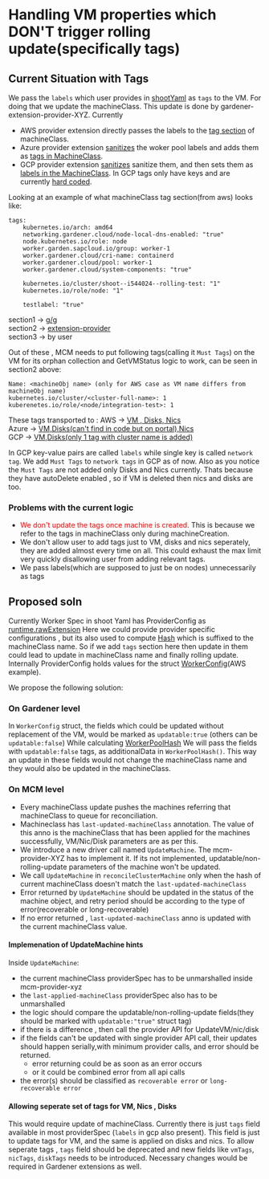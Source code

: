 # Handling VM properties which DON'T trigger rolling update(specifically tags)

## Current Situation with Tags

We pass the `labels` which user provides in [shootYaml](https://github.com/gardener/gardener/blob/fb29d38e6615ed17d409a8271a285254d9dd00ad/example/90-shoot.yaml#L61-L62) as `tags` to the VM.
For doing that we update the machineClass. This update is done by gardener-extension-provider-XYZ.
Currently 
-  AWS provider extension directly passes the labels to the [tag section](https://github.com/gardener/gardener-extension-provider-aws/blob/0a740eeca301320275d77d1c48d3c32d4ebcd7dd/pkg/controller/worker/machines.go#L158-L164) of machineClass.
-  Azure provider extension [sanitizes](https://github.com/gardener/gardener-extension-provider-azure/blob/b6424f0122e174863e783555aa0ad68700edd87b/pkg/controller/worker/machines.go#L371-L373) the woker pool labels and adds them as [tags in MachineClass](https://github.com/gardener/gardener-extension-provider-azure/blob/b6424f0122e174863e783555aa0ad68700edd87b/pkg/controller/worker/machines.go#L187).
- GCP provider extension [sanitizes](https://github.com/gardener/gardener-extension-provider-gcp/blob/eb851f716e45336b486f3aaf46268859de2adecb/pkg/controller/worker/machines.go#L312-L315) sanitize them, and then sets them as [labels in the MachineClass](https://github.com/gardener/gardener-extension-provider-gcp/blob/eb851f716e45336b486f3aaf46268859de2adecb/pkg/controller/worker/machines.go#L169). In GCP tags only have keys and are currently [hard coded](https://github.com/gardener/gardener-extension-provider-gcp/blob/eb851f716e45336b486f3aaf46268859de2adecb/pkg/controller/worker/machines.go#L204-L207). 

Looking at an example of what machineClass tag section(from aws) looks like:
```
tags:
    kubernetes.io/arch: amd64
    networking.gardener.cloud/node-local-dns-enabled: "true"
    node.kubernetes.io/role: node
    worker.garden.sapcloud.io/group: worker-1
    worker.gardener.cloud/cri-name: containerd
    worker.gardener.cloud/pool: worker-1
    worker.gardener.cloud/system-components: "true"
    
    kubernetes.io/cluster/shoot--i544024--rolling-test: "1"
    kubernetes.io/role/node: "1"     
                              
    testlabel: "true"                                          
```

section1 -> [g/g](https://github.com/gardener/gardener/blob/c11c86ae07d8ea784f5c41362cd41800f06bb3ed/pkg/operation/botanist/component/extensions/worker/worker.go#L171-L197)</br>
section2 -> [extension-provider](https://github.com/gardener/gardener-extension-provider-aws/blob/0a740eeca301320275d77d1c48d3c32d4ebcd7dd/pkg/controller/worker/machines.go#L160-L161)</br>
section3 -> by user

Out of these , MCM needs to put following tags(calling it `Must Tags`) on the VM for its orphan collection and GetVMStatus logic to work, can be seen in section2 above:
```
Name: <machineObj name> (only for AWS case as VM name differs from machineObj name)
kubernetes.io/cluster/<cluster-full-name>: 1
kuberenetes.io/role/<node/integration-test>: 1
```


These tags transported to :
AWS     -> [VM , Disks, Nics](https://github.com/gardener/machine-controller-manager-provider-aws/blob/0e4162b4bb50d555c831a294af89b5d1c62f8749/pkg/aws/core.go#L115-L128)</br>
Azure   -> [VM,Disks(can't find in code but on portal),Nics](https://github.com/gardener/machine-controller-manager-provider-azure/blob/6488dfe8ed7efb46308aca22055421f3a4026c79/pkg/azure/utils.go#L116)</br>
GCP     -> [VM](https://github.com/gardener/machine-controller-manager-provider-gcp/blob/a82afc613e26e8088244b431b1d89fa9a65e99f3/pkg/gcp/machine_controller_util.go#L70),[Disks(only 1 tag with cluster name is added)](https://github.com/gardener/gardener-extension-provider-gcp/blob/12c157a2a2af040fd9d5cdf5260548f30b2c518c/pkg/controller/worker/machines.go#L292-L294)</br>

In GCP key-value pairs are called `labels` while single key is called `network tag`. We add `Must Tags` to `network tags` in GCP as of now.
Also as you notice the `Must Tags` are not added only Disks and Nics currently. Thats because they have autoDelete enabled , so if VM is deleted then nics and disks are too.

### Problems with the current logic
- <span style="color:red">We don't update the tags once machine is created</span>.
This is because we refer to the tags in machineClass only during machineCreation.
- We don't allow user to add tags just to VM, disks and nics seperately, they are added almost every time on all. This could exhaust the max limit very quickly disallowing user from adding relevant tags.
- We pass labels(which are supposed to just be on nodes) unnecessarily as tags 


## Proposed soln

Currently Worker Spec in shoot Yaml has ProviderConfig as [runtime.rawExtension](https://github.com/gardener/gardener/blob/9a02394eccf2c50e3f1ae23188c219fead5a1402/pkg/apis/core/v1beta1/types_shoot.go#L1298)
Here we could provide provider specific configurations , but its also used to compute [Hash]() which is suffixed to the machineClass name. So if we add `tags` section here then update in them could lead to update in machineClass name and finally rolling update.
Internally ProviderConfig holds values for the struct [WorkerConfig]()(AWS example). 

We propose the following solution: 

### On Gardener level 

In `WorkerConfig` struct, the fields which could be updated without replacement of the VM, would be marked as `updatable:true` (others can be `updatable:false`)
While calculating [WorkerPoolHash](https://github.com/gardener/gardener/blob/d9376c117efb8f31334131cf1d995d99fc2f51d4/extensions/pkg/controller/worker/machines.go#L146-L148)
We will pass the fields with `updatable:false` tags, as additionalData in `WorkerPoolHash()`.
This way an update in these fields would not change the machineClass name and they would also be updated in the machineClass.

### On MCM level

- Every machineClass update pushes the machines referring that machineClass to queue for reconciliation.
- Machineclass has `last-updated-machineClass` annotation. The value of this anno is the machineClass that has been applied for the machines successfully, VM/Nic/Disk parameters are as per this.
- We introduce a new driver call named `UpdateMachine`. The mcm-provider-XYZ has to implement it. If its not implemented, updatable/non-rolling-update parameters of the machine won't be updated.
- We call `UpdateMachine` in `reconcileClusterMachine` only when the hash of current machineClass doesn't match the `last-updated-machineClass`
- Error returned by `UpdateMachine` should be updated in the status of the machine object, and retry period should be according to the type of error(recoverable or long-recoverable)
- If no error returned , `last-updated-machineClass` anno is updated with the current machineClass value.

#### Implemenation of UpdateMachine hints

Inside `UpdateMachine`:
- the current machineClass providerSpec has to be unmarshalled inside mcm-provider-xyz
- the `last-applied-machineClass` providerSpec also has to be unmarshalled
- the logic should compare the updatable/non-rolling-update fields(they should be marked with `updatable:"true"` struct tag)
- if there is a difference , then call the provider API for UpdateVM/nic/disk
- if the fields can't be updated with single provider API call, their updates should happen serially,with minimum provider calls, and error should be returned.
  - error returning could be as soon as an error occurs
  - or it could be combined error from all api calls
- the error(s) should be classified as `recoverable error` or `long-recoverable error`


#### Allowing seperate set of tags for VM, Nics , Disks

This would require update of machineClass. Currently there is just `tags` field available in most providerSpec (`labels` in gcp also present).
This field is just to update tags for VM, and the same is applied on disks and nics.
To allow seperate tags , `tags` field should be deprecated and new fields like `vmTags`, `nicTags`, `diskTags` needs to be introduced.
Necessary changes would be required in Gardener extensions as well.


